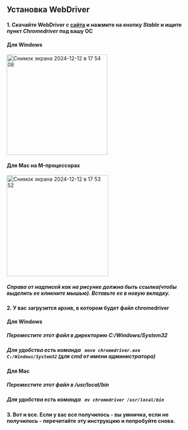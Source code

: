## Установка WebDriver

#### 1. Скачайте WebDriver с [сайта](https://googlechromelabs.github.io/chrome-for-testing/) и нажмите на кнопку *Stable* и ищите пункт *Chromedriver* под вашу ОС
#### Для Windows
<img width="272" alt="Снимок экрана 2024-12-12 в 17 54 08" src="https://github.com/user-attachments/assets/f9fef640-1190-45d9-9857-200e56cfe4c1" />


#### Для Mac на M-процессорах
<img width="274" alt="Снимок экрана 2024-12-12 в 17 53 52" src="https://github.com/user-attachments/assets/738d4158-312a-4e2f-9a5e-31d5afc6fed3" />


##### Справа от надписей как на рисунке должна быть ссылка(чтобы выделить ее кликните мышью). Вставьте ее в новую вкладку.

#### 2. У вас загрузится архив, в котором будет файл chromedriver
#### Для Windows
##### Переместите этот файл в директорию C:/Windows/System32
##### Для удобства есть команда ``` move chromedriver.exe C:/Windows/System32``` (для cmd от имени администратора)
#### Для Mac
##### Переместите этот файл в /usr/local/bin
##### Для удобства есть команда ``` mv chromedriver /usr/local/bin```

#### 3. Вот и все. Если у вас все получилось - вы умничка, если не получилось - перечитайте эту инструкцию и попробуйте снова.
